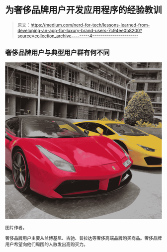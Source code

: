 # 为奢侈品牌用户开发应用程序的经验教训

> 原文：<https://medium.com/nerd-for-tech/lessons-learned-from-developing-an-app-for-luxury-brand-users-7c94ee0b8200?source=collection_archive---------4----------------------->

## 奢侈品牌用户与典型用户群有何不同

![](img/f41b266edac24eb06d67e52a550d6338.png)

图片作者。

奢侈品牌用户主要从兰博基尼、古驰、普拉达等奢侈高端品牌购买商品。奢侈品牌用户希望向他们周围的人散发出高购买力。